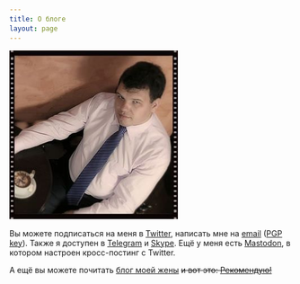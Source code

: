```yaml
---
title: О блоге
layout: page
---
```


<img src="/images/photo.jpg" alt="Фото" title="Фото" class="img-responsive front-photo hidden-xs pull-right" />

Вы можете подписаться на меня в [Twitter][twitter], написать мне на [email][email] ([PGP key][pgp]). Также я доступен в [Telegram][telegram] и [Skype][skype]. Ещё у меня есть [Mastodon][mastodon], в котором настроен кросс-постинг с Twitter.

А ещё вы можете почитать [блог моей жены][playwithkids] ~~и вот это: [Рекомендую!](/thx)~~

[twitter]: http://twitter.com/vyazovoi "Twitter"
[mastodon]: https://mastodon.social/@paulelms "Mastodon"
[email]: mailto:paul@elms.pro "E-mail"
[telegram]: https://telegram.me/paulelms "Telegram"
[im]: imessage:paul@elms.pro "E-mail"
[pgp]: /files/key.asc "PGP/GPG key"
[skype]: skype:vyazovoi?chat "Skype"
[github]: http://github.com/vyazovoi "Github"
[facebook]: http://facebook.com/vyazovoi/ "Facebook"
[adn]: https://alpha.app.net/paulelms "APP.NET"
[vk]: http://vk.com/vyazovoi "Vkontakte"
[pinterest]: http://www.pinterest.com/paulelms/ "Pinterest"
[playwithkids]: http://playwithkids.ru "PlayWithKids"
[marina]: http://marina.elms.pro "Marina Elms"
[keybase]: https://keybase.io/paulelms